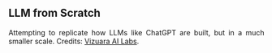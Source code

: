 <h2>LLM from Scratch</h2>
<p align="justify">Attempting to replicate how LLMs like ChatGPT are built, but in a much smaller scale. Credits: <a href="https://home.vizuara.ai/">Vizuara AI Labs</a>.</p>

